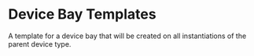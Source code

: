 # Device Bay Templates

A template for a device bay that will be created on all instantiations of the parent device type.

